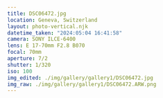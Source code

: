 ```yaml
---
title: DSC06472.jpg
location: Geneva, Switzerland
layout: photo-vertical.njk
datetime_taken: "2024:05:04 16:41:58"
camera: SONY ILCE-6400
lens: E 17-70mm F2.8 B070
focal: 70mm
aperture: 7/2
shutter: 1/320
iso: 100
img_edited: ./img/gallery/gallery1/DSC06472.jpg
img_raw: ./img/gallery/gallery1/DSC06472.ARW.png
---
```

